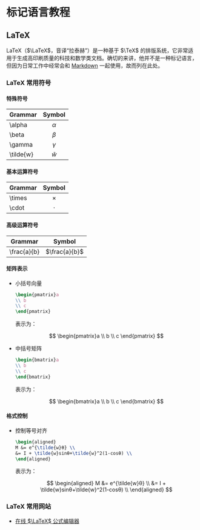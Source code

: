 # 标记语言教程

## LaTeX

LaTeX（$\LaTeX$，音译“拉泰赫”）是一种基于 $\TeX$ 的排版系统，它非常适用于生成高印刷质量的科技和数学类文档。确切的来讲，他并不是一种标记语言，但因为日常工作中经常会和 [Markdown](https://markdown.com.cn/) 一起使用，故而列在此处。

### LaTeX 常用符号

#### 特殊符号

| Grammar   |   Symbol    |
| --------- | :---------: |
| \alpha    |  $\alpha$   |
| \beta     |   $\beta$   |
| \gamma    |  $\gamma$   |
| \tilde{w} | $\tilde{w}$ |

#### 基本运算符号

| Grammar |  Symbol  |
| ------- | :------: |
| \times  | $\times$ |
| \cdot   | $\cdot$  |

#### 高级运算符号

| Grammar     |    Symbol     |
| ----------- | :-----------: |
| \frac{a}{b} | $\frac{a}{b}$ |

#### 矩阵表示

- 小括号向量

  ```latex
  \begin{pmatrix}a
  \\ b
  \\ c
  \end{pmatrix}
  ```

  表示为：

  $$
  \begin{pmatrix}a
  \\ b
  \\ c
  \end{pmatrix}
  $$

- 中括号矩阵

  ```latex
  \begin{bmatrix}a
  \\ b
  \\ c
  \end{bmatrix}
  ```

  表示为：

  $$
  \begin{bmatrix}a
  \\ b
  \\ c
  \end{bmatrix}
  $$

#### 格式控制

- 控制等号对齐

  ```latex
  \begin{aligned}
  M &= e^{\tilde{w}θ} \\
  &= I + \tilde{w}sinθ+\tilde{w}^2(1-cosθ) \\
  \end{aligned}
  ```

  表示为：

  $$
  \begin{aligned}
  M &= e^{\tilde{w}θ} \\
  &= I + \tilde{w}sinθ+\tilde{w}^2(1-cosθ) \\
  \end{aligned}
  $$

### LaTeX 常用网站

- [在线 $\LaTeX$ 公式编辑器](https://www.latexlive.com/home)

